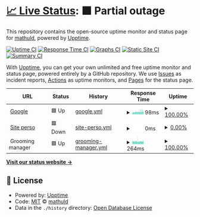 # [📈 Live Status](https://mathuld.github.io/upptime): <!--live status--> **🟧 Partial outage**

This repository contains the open-source uptime monitor and status page for [mathuld](https://mathuld.github.io/upptime), powered by [Upptime](https://github.com/upptime/upptime).

[![Uptime CI](https://github.com/mathuld/upptime/workflows/Uptime%20CI/badge.svg)](https://github.com/mathuld/upptime/actions?query=workflow%3A%22Uptime+CI%22)
[![Response Time CI](https://github.com/mathuld/upptime/workflows/Response%20Time%20CI/badge.svg)](https://github.com/mathuld/upptime/actions?query=workflow%3A%22Response+Time+CI%22)
[![Graphs CI](https://github.com/mathuld/upptime/workflows/Graphs%20CI/badge.svg)](https://github.com/mathuld/upptime/actions?query=workflow%3A%22Graphs+CI%22)
[![Static Site CI](https://github.com/mathuld/upptime/workflows/Static%20Site%20CI/badge.svg)](https://github.com/mathuld/upptime/actions?query=workflow%3A%22Static+Site+CI%22)
[![Summary CI](https://github.com/mathuld/upptime/workflows/Summary%20CI/badge.svg)](https://github.com/mathuld/upptime/actions?query=workflow%3A%22Summary+CI%22)

With [Upptime](https://upptime.js.org), you can get your own unlimited and free uptime monitor and status page, powered entirely by a GitHub repository. We use [Issues](https://github.com/mathuld/upptime/issues) as incident reports, [Actions](https://github.com/mathuld/upptime/actions) as uptime monitors, and [Pages](https://mathuld.github.io/upptime) for the status page.

<!--start: status pages-->
<!-- This summary is generated by Upptime (https://github.com/upptime/upptime) -->
<!-- Do not edit this manually, your changes will be overwritten -->
<!-- prettier-ignore -->
| URL | Status | History | Response Time | Uptime |
| --- | ------ | ------- | ------------- | ------ |
| <img alt="" src="https://icons.duckduckgo.com/ip3/www.google.com.ico" height="13"> [Google](https://www.google.com) | 🟩 Up | [google.yml](https://github.com/mathuld/upptime/commits/HEAD/history/google.yml) | <details><summary><img alt="Response time graph" src="./graphs/google/response-time-week.png" height="20"> 98ms</summary><br><a href="https://mathuld.github.io/upptime/history/google"><img alt="Response time 99" src="https://img.shields.io/endpoint?url=https%3A%2F%2Fraw.githubusercontent.com%2Fmathuld%2Fupptime%2FHEAD%2Fapi%2Fgoogle%2Fresponse-time.json"></a><br><a href="https://mathuld.github.io/upptime/history/google"><img alt="24-hour response time 106" src="https://img.shields.io/endpoint?url=https%3A%2F%2Fraw.githubusercontent.com%2Fmathuld%2Fupptime%2FHEAD%2Fapi%2Fgoogle%2Fresponse-time-day.json"></a><br><a href="https://mathuld.github.io/upptime/history/google"><img alt="7-day response time 98" src="https://img.shields.io/endpoint?url=https%3A%2F%2Fraw.githubusercontent.com%2Fmathuld%2Fupptime%2FHEAD%2Fapi%2Fgoogle%2Fresponse-time-week.json"></a><br><a href="https://mathuld.github.io/upptime/history/google"><img alt="30-day response time 94" src="https://img.shields.io/endpoint?url=https%3A%2F%2Fraw.githubusercontent.com%2Fmathuld%2Fupptime%2FHEAD%2Fapi%2Fgoogle%2Fresponse-time-month.json"></a><br><a href="https://mathuld.github.io/upptime/history/google"><img alt="1-year response time 99" src="https://img.shields.io/endpoint?url=https%3A%2F%2Fraw.githubusercontent.com%2Fmathuld%2Fupptime%2FHEAD%2Fapi%2Fgoogle%2Fresponse-time-year.json"></a></details> | <details><summary><a href="https://mathuld.github.io/upptime/history/google">100.00%</a></summary><a href="https://mathuld.github.io/upptime/history/google"><img alt="All-time uptime 99.98%" src="https://img.shields.io/endpoint?url=https%3A%2F%2Fraw.githubusercontent.com%2Fmathuld%2Fupptime%2FHEAD%2Fapi%2Fgoogle%2Fuptime.json"></a><br><a href="https://mathuld.github.io/upptime/history/google"><img alt="24-hour uptime 100.00%" src="https://img.shields.io/endpoint?url=https%3A%2F%2Fraw.githubusercontent.com%2Fmathuld%2Fupptime%2FHEAD%2Fapi%2Fgoogle%2Fuptime-day.json"></a><br><a href="https://mathuld.github.io/upptime/history/google"><img alt="7-day uptime 100.00%" src="https://img.shields.io/endpoint?url=https%3A%2F%2Fraw.githubusercontent.com%2Fmathuld%2Fupptime%2FHEAD%2Fapi%2Fgoogle%2Fuptime-week.json"></a><br><a href="https://mathuld.github.io/upptime/history/google"><img alt="30-day uptime 100.00%" src="https://img.shields.io/endpoint?url=https%3A%2F%2Fraw.githubusercontent.com%2Fmathuld%2Fupptime%2FHEAD%2Fapi%2Fgoogle%2Fuptime-month.json"></a><br><a href="https://mathuld.github.io/upptime/history/google"><img alt="1-year uptime 99.95%" src="https://img.shields.io/endpoint?url=https%3A%2F%2Fraw.githubusercontent.com%2Fmathuld%2Fupptime%2FHEAD%2Fapi%2Fgoogle%2Fuptime-year.json"></a></details>
| <img alt="" src="https://icons.duckduckgo.com/ip3/mvincent.xyz.ico" height="13"> [Site perso](https://mvincent.xyz) | 🟥 Down | [site-perso.yml](https://github.com/mathuld/upptime/commits/HEAD/history/site-perso.yml) | <details><summary><img alt="Response time graph" src="./graphs/site-perso/response-time-week.png" height="20"> 0ms</summary><br><a href="https://mathuld.github.io/upptime/history/site-perso"><img alt="Response time 0" src="https://img.shields.io/endpoint?url=https%3A%2F%2Fraw.githubusercontent.com%2Fmathuld%2Fupptime%2FHEAD%2Fapi%2Fsite-perso%2Fresponse-time.json"></a><br><a href="https://mathuld.github.io/upptime/history/site-perso"><img alt="24-hour response time 0" src="https://img.shields.io/endpoint?url=https%3A%2F%2Fraw.githubusercontent.com%2Fmathuld%2Fupptime%2FHEAD%2Fapi%2Fsite-perso%2Fresponse-time-day.json"></a><br><a href="https://mathuld.github.io/upptime/history/site-perso"><img alt="7-day response time 0" src="https://img.shields.io/endpoint?url=https%3A%2F%2Fraw.githubusercontent.com%2Fmathuld%2Fupptime%2FHEAD%2Fapi%2Fsite-perso%2Fresponse-time-week.json"></a><br><a href="https://mathuld.github.io/upptime/history/site-perso"><img alt="30-day response time 0" src="https://img.shields.io/endpoint?url=https%3A%2F%2Fraw.githubusercontent.com%2Fmathuld%2Fupptime%2FHEAD%2Fapi%2Fsite-perso%2Fresponse-time-month.json"></a><br><a href="https://mathuld.github.io/upptime/history/site-perso"><img alt="1-year response time 0" src="https://img.shields.io/endpoint?url=https%3A%2F%2Fraw.githubusercontent.com%2Fmathuld%2Fupptime%2FHEAD%2Fapi%2Fsite-perso%2Fresponse-time-year.json"></a></details> | <details><summary><a href="https://mathuld.github.io/upptime/history/site-perso">0.00%</a></summary><a href="https://mathuld.github.io/upptime/history/site-perso"><img alt="All-time uptime 2.20%" src="https://img.shields.io/endpoint?url=https%3A%2F%2Fraw.githubusercontent.com%2Fmathuld%2Fupptime%2FHEAD%2Fapi%2Fsite-perso%2Fuptime.json"></a><br><a href="https://mathuld.github.io/upptime/history/site-perso"><img alt="24-hour uptime 0.00%" src="https://img.shields.io/endpoint?url=https%3A%2F%2Fraw.githubusercontent.com%2Fmathuld%2Fupptime%2FHEAD%2Fapi%2Fsite-perso%2Fuptime-day.json"></a><br><a href="https://mathuld.github.io/upptime/history/site-perso"><img alt="7-day uptime 0.00%" src="https://img.shields.io/endpoint?url=https%3A%2F%2Fraw.githubusercontent.com%2Fmathuld%2Fupptime%2FHEAD%2Fapi%2Fsite-perso%2Fuptime-week.json"></a><br><a href="https://mathuld.github.io/upptime/history/site-perso"><img alt="30-day uptime 0.00%" src="https://img.shields.io/endpoint?url=https%3A%2F%2Fraw.githubusercontent.com%2Fmathuld%2Fupptime%2FHEAD%2Fapi%2Fsite-perso%2Fuptime-month.json"></a><br><a href="https://mathuld.github.io/upptime/history/site-perso"><img alt="1-year uptime 0.00%" src="https://img.shields.io/endpoint?url=https%3A%2F%2Fraw.githubusercontent.com%2Fmathuld%2Fupptime%2FHEAD%2Fapi%2Fsite-perso%2Fuptime-year.json"></a></details>
| <img alt="" src="https://icons.duckduckgo.com/ip3/null.ico" height="13"> Grooming manager | 🟩 Up | [grooming-manager.yml](https://github.com/mathuld/upptime/commits/HEAD/history/grooming-manager.yml) | <details><summary><img alt="Response time graph" src="./graphs/grooming-manager/response-time-week.png" height="20"> 264ms</summary><br><a href="https://mathuld.github.io/upptime/history/grooming-manager"><img alt="Response time 154" src="https://img.shields.io/endpoint?url=https%3A%2F%2Fraw.githubusercontent.com%2Fmathuld%2Fupptime%2FHEAD%2Fapi%2Fgrooming-manager%2Fresponse-time.json"></a><br><a href="https://mathuld.github.io/upptime/history/grooming-manager"><img alt="24-hour response time 260" src="https://img.shields.io/endpoint?url=https%3A%2F%2Fraw.githubusercontent.com%2Fmathuld%2Fupptime%2FHEAD%2Fapi%2Fgrooming-manager%2Fresponse-time-day.json"></a><br><a href="https://mathuld.github.io/upptime/history/grooming-manager"><img alt="7-day response time 264" src="https://img.shields.io/endpoint?url=https%3A%2F%2Fraw.githubusercontent.com%2Fmathuld%2Fupptime%2FHEAD%2Fapi%2Fgrooming-manager%2Fresponse-time-week.json"></a><br><a href="https://mathuld.github.io/upptime/history/grooming-manager"><img alt="30-day response time 256" src="https://img.shields.io/endpoint?url=https%3A%2F%2Fraw.githubusercontent.com%2Fmathuld%2Fupptime%2FHEAD%2Fapi%2Fgrooming-manager%2Fresponse-time-month.json"></a><br><a href="https://mathuld.github.io/upptime/history/grooming-manager"><img alt="1-year response time 155" src="https://img.shields.io/endpoint?url=https%3A%2F%2Fraw.githubusercontent.com%2Fmathuld%2Fupptime%2FHEAD%2Fapi%2Fgrooming-manager%2Fresponse-time-year.json"></a></details> | <details><summary><a href="https://mathuld.github.io/upptime/history/grooming-manager">100.00%</a></summary><a href="https://mathuld.github.io/upptime/history/grooming-manager"><img alt="All-time uptime 99.88%" src="https://img.shields.io/endpoint?url=https%3A%2F%2Fraw.githubusercontent.com%2Fmathuld%2Fupptime%2FHEAD%2Fapi%2Fgrooming-manager%2Fuptime.json"></a><br><a href="https://mathuld.github.io/upptime/history/grooming-manager"><img alt="24-hour uptime 100.00%" src="https://img.shields.io/endpoint?url=https%3A%2F%2Fraw.githubusercontent.com%2Fmathuld%2Fupptime%2FHEAD%2Fapi%2Fgrooming-manager%2Fuptime-day.json"></a><br><a href="https://mathuld.github.io/upptime/history/grooming-manager"><img alt="7-day uptime 100.00%" src="https://img.shields.io/endpoint?url=https%3A%2F%2Fraw.githubusercontent.com%2Fmathuld%2Fupptime%2FHEAD%2Fapi%2Fgrooming-manager%2Fuptime-week.json"></a><br><a href="https://mathuld.github.io/upptime/history/grooming-manager"><img alt="30-day uptime 100.00%" src="https://img.shields.io/endpoint?url=https%3A%2F%2Fraw.githubusercontent.com%2Fmathuld%2Fupptime%2FHEAD%2Fapi%2Fgrooming-manager%2Fuptime-month.json"></a><br><a href="https://mathuld.github.io/upptime/history/grooming-manager"><img alt="1-year uptime 99.76%" src="https://img.shields.io/endpoint?url=https%3A%2F%2Fraw.githubusercontent.com%2Fmathuld%2Fupptime%2FHEAD%2Fapi%2Fgrooming-manager%2Fuptime-year.json"></a></details>

<!--end: status pages-->

[**Visit our status website →**](https://mathuld.github.io/upptime)

## 📄 License

- Powered by: [Upptime](https://github.com/upptime/upptime)
- Code: [MIT](./LICENSE) © [mathuld](https://mathuld.github.io/upptime)
- Data in the `./history` directory: [Open Database License](https://opendatacommons.org/licenses/odbl/1-0/)
